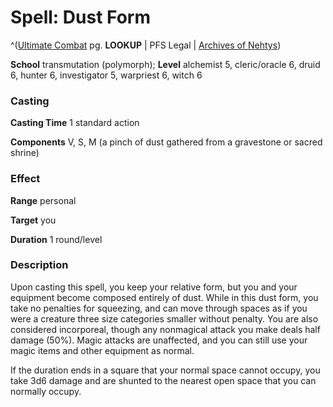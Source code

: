 # Spell: Dust Form

^([Ultimate Combat][ss-dust-form] pg. **LOOKUP** | PFS Legal | [Archives of Nehtys][sn-dust-form])

**School** transmutation (polymorph); **Level** alchemist 5, cleric/oracle 6, druid 6, hunter 6, investigator 5, warpriest 6, witch 6

### Casting

**Casting Time** 1 standard action  

**Components** V, S, M (a pinch of dust gathered from a gravestone or sacred shrine)

### Effect

**Range** personal  

**Target** you  

**Duration** 1 round/level 

### Description

Upon casting this spell, you keep your relative form, but you and your equipment become composed entirely of dust. While in this dust form, you take no penalties for squeezing, and can move through spaces as if you were a creature three size categories smaller without penalty. You are also considered incorporeal, though any nonmagical attack you make deals half damage (50%). Magic attacks are unaffected, and you can still use your magic items and other equipment as normal.   

If the duration ends in a square that your normal space cannot occupy, you take 3d6 damage and are shunted to the nearest open space that you can normally occupy.

[ss-dust-form]: http://paizo.com/pathfinderRPG/v57
[sn-dust-form]: http://www.archivesofnethys.com/SpellDisplay.aspx?ItemName=Dust%20Form